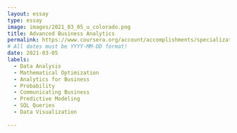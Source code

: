 ```yaml
---
layout: essay
type: essay
image: images/2021_03_05_u_colorado.png
title: Advanced Business Analytics
permalink: https://www.coursera.org/account/accomplishments/specialization/EDJE2EP3J9KT
# All dates must be YYYY-MM-DD format!
date: 2021-03-05
labels:
  - Data Analysis
  - Mathematical Optimization
  - Analytics for Business
  - Probability 
  - Communicating Business
  - Predictive Modeling
  - SQL Queries
  - Data Visualization
  
---
```

